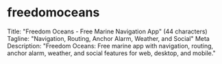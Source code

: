 # freedomoceans
Title: "Freedom Oceans - Free Marine Navigation App" (44 characters)
Tagline: "Navigation, Routing, Anchor Alarm, Weather, and Social"
Meta Description: "Freedom Oceans: Free marine app with navigation, routing, anchor alarm, weather, and social features for web, desktop, and mobile."
